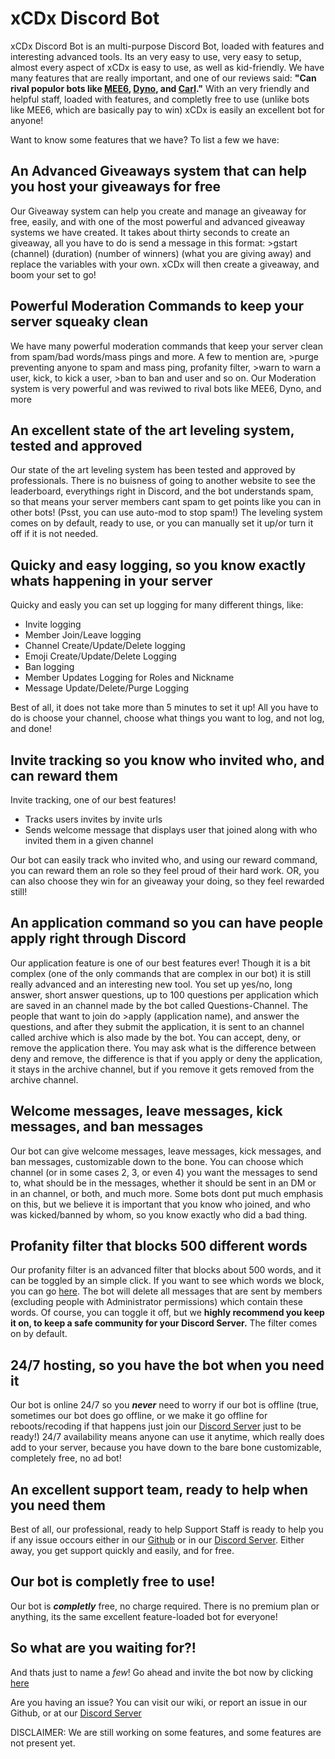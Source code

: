 # xCDx Discord Bot

xCDx Discord Bot is an multi-purpose Discord Bot, loaded with features and interesting advanced tools. Its an very easy to use, very easy to setup, almost every aspect of xCDx is easy to use, as well as kid-friendly. We have many features that are really important, and one of our reviews said: **"Can rival populor bots like [MEE6](mee6.xyz), [Dyno](dyno.gg), and [Carl](carl.gg)."** With an very friendly and helpful staff, loaded with features, and completly free to use (unlike bots like MEE6, which are basically pay to win) xCDx is easily an excellent bot for anyone!

Want to know some features that we have? To list a few we have:

## An Advanced Giveaways system that can help you host your giveaways for free

Our Giveaway system can help you create and manage an giveaway for free, 
easily, and with one of the most powerful and advanced giveaway systems we have created.
It takes about thirty seconds to create an giveaway, all you have to do is send a message in 
this format: >gstart (channel) (duration) (number of winners) (what you are giving away)
and replace the variables with your own. xCDx will then create a giveaway, and boom your set to go!


## Powerful Moderation Commands to keep your server squeaky clean

We have many powerful moderation commands that keep your server clean from spam/bad words/mass pings and more. A few to mention are, >purge preventing anyone to spam and mass ping, profanity filter, >warn to warn a user, kick, to kick a user, >ban to ban and user and so on. Our Moderation system is very powerful and was reviwed to rival bots like MEE6, Dyno, and more 

## An excellent state of the art leveling system, tested and approved

Our state of the art leveling system has been tested and approved by professionals. There is no buisness of going to another website to see the leaderboard, everythings right in Discord, and the bot understands spam, so that means your server members cant spam to get points like you can in other bots! (Psst, you can use auto-mod to stop spam!) The leveling system comes on by default, ready to use, or you can manually set it up/or turn it off if it is not needed. 

## Quicky and easy logging, so you know exactly whats happening in your server

Quicky and easly you can set up logging for many different things, like:
- Invite logging
- Member Join/Leave logging
- Channel Create/Update/Delete logging
- Emoji Create/Update/Delete Logging
- Ban logging
- Member Updates Logging for Roles and Nickname
- Message Update/Delete/Purge Logging

Best of all, it does not take more than 5 minutes to set it up! All you have to do is choose your channel, choose what things you want to log, and not log, and done!

## Invite tracking so you know who invited who, and can reward them

Invite tracking, one of our best features! 

- Tracks users invites by invite urls
- Sends welcome message that displays user that joined along with who invited them in a given channel

Our bot can easily track who invited who, and using our reward command, you can reward them an role so they feel proud of their hard work. OR, you can also choose they win for an giveaway your doing, so they feel rewarded still!

## An application command so you can have people apply right through Discord

Our application feature is one of our best features ever! Though it is a bit complex (one of the only commands that are complex in our bot) it is still really advanced and an interesting new tool. You set up yes/no, long answer, short answer questions, up to 100 questions per application which are saved in an channel made by the bot called Questions-Channel. The people that want to join do >apply (application name), and answer the questions, and after they submit the application, it is sent to an channel called archive which is also made by the bot. You can accept, deny, or remove the application there. You may ask what is the difference between deny and remove, the difference is that if you apply or deny the application, it stays in the archive channel, but if you remove it gets removed from the archive channel. 

## Welcome messages, leave messages, kick messages, and ban messages

Our bot can give welcome messages, leave messages, kick messages, and ban messages, customizable down to the bone. You can choose which channel (or in some cases 2, 3, or even 4) you want the messages to send to, what should be in the messages, whether it should be sent in an DM or in an channel, or both, and much more. Some bots dont put much emphasis on this, but we believe it is important that you know who joined, and who was kicked/banned by whom, so you know exactly who did a bad thing. 

## Profanity filter that blocks **500 different words**

Our profanity filter is an advanced filter that blocks about 500 words, and it can be toggled by an simple click. If you want to see which words we block, you can go [here](https://github.com/web-mech/badwords/blob/master/lib/lang.json). The bot will delete all messages that are sent by members (excluding people with Administrator permissions) which contain these words. Of course, you can toggle it off, but we **highly recommend you keep it on, to keep a safe community for your Discord Server.** The filter comes on by default. 

## 24/7 hosting, so you have the bot when you need it

Our bot is online 24/7 so you ***never*** need to worry if our bot is offline (true, sometimes our bot does go offline, or we make it go offline for reboots/recoding if that happens just join our [Discord Server](https://discord.gg/Z5wXwWrtuW) just to be ready!) 24/7 availability means anyone can use it anytime, which really does add to your server, because you have down to the bare bone customizable, completely free, no ad bot!

## An excellent support team, ready to help when you need them

Best of all, our professional, ready to help Support Staff is ready to help you if any issue occours either in our [Github](https://github.com/rmotafreitas/cdBot/issues) or in our [Discord Server](https://discord.gg/Z5wXwWrtuW). Either away, you get support quickly and easily, and for free. 

## Our bot is completly free to use!

Our bot is ***__completly__*** free, no charge required. There is no premium plan or anything, its the same excellent feature-loaded bot for everyone!

## So what are you waiting for?!

And thats just to name a *few*! Go ahead and invite the bot now by clicking [here](https://discord.com/oauth2/authorize?client_id=826966063849537567&permissions=8&scope=bot)


Are you having an issue? You can visit our wiki, or report an issue in our Github, or at our [Discord Server](https://discord.gg/Z5wXwWrtuW)

DISCLAIMER: We are still working on some features, and some features are not present yet. 
